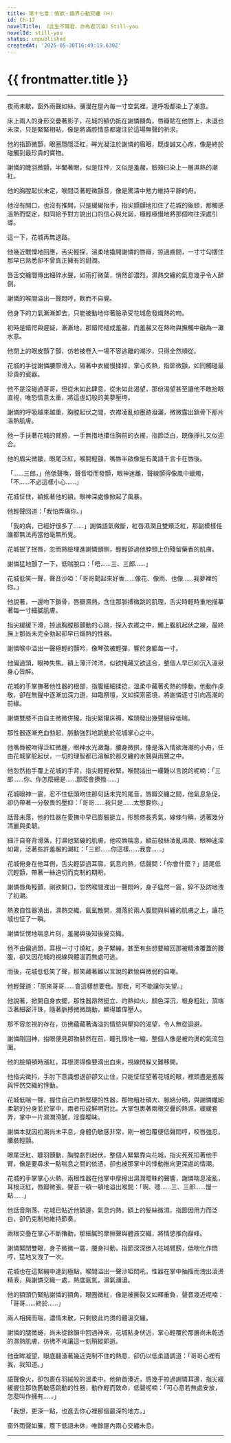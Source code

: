 ```yaml
---
title: 第十七章：情欲・臨界心動交纏（Ｈ）
id: Ch-17
novelTitle: 《此生不識君，亦為君沉淪》Still-you
novelId: still-you
status: unpublished
createdAt: '2025-05-30T16:49:19.630Z'
---
```


# {{ frontmatter.title }}

<script setup>
import { useData } from 'vitepress'
const { frontmatter } = useData()
// 如果需要 withBase，可以取消註解下一行
// import { withBase } from 'vitepress'
</script>

---

夜雨未歇，窗外雨聲如絲，瀰漫在屋內每一寸空氣裡，連呼吸都染上了潮意。

床上兩人的身形交疊著影子，花城的額仍抵在謝憐額角，唇瓣貼在他唇上，未退也未深，只是緊緊相貼，像是將滿腔情意都灌注於這場無聲的祈求。

他的指節微顫，眼圈隱隱泛紅，眸光凝注於謝憐的眉眼，既虔誠又心疼，像是終於碰觸到最珍貴的寶物。

謝憐的睫羽微顫，半闔著眼，似是怔忡，又似是羞赧，臉頰已染上一層濕熱的潮紅。

他的胸膛起伏未定，喉間泛著輕微顫音，像是驚濤中勉力維持平靜的舟。

他沒有開口，也沒有推開，只是緩緩抬手，指尖顫顫地扣住了花城的後頸，那觸感溫熱而堅定，如同給予對方說出口的信心與允諾，極輕極慢地將那個吻往深處引導。

這一下，花城再無退路。

他幾近戰慄地回應，舌尖輕探，溫柔地撬開謝憐的唇瓣，掠過齒間，一寸寸勾摟住那早已熟悉卻不曾真正擁有的甜潤。

唇舌交纏間傳出細碎水聲，如雨打微葉，悄然卻濃烈，濕熱交纏的氣息幾乎令人醉倒。

謝憐的喉間溢出一聲悶哼，軟而不自覺。

他身下的力氣漸漸卸去，只能被動地仰著臉承受花城愈發熾熱的吻。

初時是錯愕與遲疑，漸漸地，那錯愕褪成羞赧，而羞赧又在熱吻與撫觸中融為一灘水意。

他閉上的眼皮顫了顫，仿若被卷入一場不容逃離的潮汐，只得全然順從。

花城的手從謝憐腰際滑入，隔著中衣緩慢揉捏，掌心炙熱，指節微顫，如同觸碰最珍貴的瓷器。

他不是沒碰過哥哥，但從未如此肆意，從未如此渴望，那份渴望甚至讓他不敢抬眼直視，唯恐情意太重，將這虛幻般的美夢壓垮。

謝憐的呼吸越來越重，胸膛起伏之間，衣襟凌亂如墨跡潑灑，微微露出鎖骨下那片溫熱肌膚。

他一手扶著花城的臂膀，一手無措地攥住胸前的衣襬，指節泛白，既像掙扎又似迎合。

他的眉尖微皺，眼尾泛紅，喉間輕顫，嘴唇半啟像是有萬語千言卡在唇後。

「……三郎，」他低聲喚，聲音啞而發顫，眼神迷離，聲線顫得像風中蠟燭，「不……不必這樣小心……」

花城怔住，額抵著他的額，眼神深處像掀起了風暴。

他輕聲回道：「我怕弄痛你。」

「我的病，已經好很多了……」謝憐語氣微斷，紅唇濕潤且雙頰泛紅，那副模樣任誰都無法再當他毫無所覺。

花城抿了抿唇，忽而將臉埋進謝憐頸側，輕輕舔過他脖頸上仍殘留藥香的肌膚。

謝憐猛地顫了一下，低喘脫口：「唔……三、三郎……」

花城低笑一聲，聲音沙啞：「哥哥聞起來好香……像花、像雨、也像……我夢裡的你。」

他說著，一邊吻下鎖骨，唇瓣濕熱，含住那脈搏微跳的肌理，舌尖時輕時重地描摹著每一寸細膩肌膚。

指尖緩緩下滑，掠過胸膛那顫動的心跳，探入衣襬之中，觸上腹肌起伏之線，最終撫上那尚未完全勃起卻早已熾熱的性器。

謝憐喉中溢出一聲極輕的顫吟，像琴弦被輕彈，響於身軀每一寸。

他偏過頭，眼神失焦，額上薄汗涔涔，似欲掩藏又欲迎合，整個人早已如沉入溫泉身心皆醉。

花城的手掌撫著他性器的根部，指腹細細揉捻，溫柔中藏著炙熱的悸動。他動作虔敬，卻在無聲中逐漸加深力道，如臨祭壇，又如探索密境，將謝憐逐寸引向高潮的前緣。

謝憐雙膝不由自主微微併攏，指尖緊攥床褥，喉頭發出幾聲細碎低喘。

那性器逐漸充血勃起，脈動強烈地跳動於花城掌心之中。

他嘴唇被吻得泛紅微腫，眼神水光瀲灩，腰身微拱，像是落入情欲海潮的小舟，任由花城掌舵起伏，一切的理智都已溶解於那交纏的水聲與雨聲之中。

他忽然抬手覆上花城的手背，指尖輕輕收緊，喉間溢出一縷難以言說的呢喃：「三郎……你、你怎麼總是……那麼會撩撥……」

花城眼神一震，忍不住低頭吻住那句話未完的尾音，唇瓣交纏之間，他氣息急促，卻仍帶著一分敬畏的壓抑：「哥哥……我只是……太想要你。」

話音未落，他的性器在愛撫中早已膨脹挺立，形態修長秀氣，線條勻稱，透著幾分清麗與柔韌。

細汗自脊背滑落，打濕他緊繃的肌膚，他咬唇喘息，額前發絲凌亂濕潤、眼神迷濛如霧，泛著些許羞赧的潮紅：「三郎……你這樣……我會……」

花城俯身在他耳側，舌尖輕舔過耳廓，氣息灼熱，低聲問：「你會什麼？」語尾低沉輕顫，帶著一絲迫切而克制的期盼。

謝憐唇角輕顫，剛欲開口，忽然喉間洩出一聲悶吟，身子猛然一震，猝不及防地洩了初潮。

熱液自性器湧出，濕熱交織，氤氳散開，濺落於兩人腹間與糾纏的肌膚之上，讓花城也怔了一瞬。

謝憐怔愣地喘息片刻，羞赧與後知後覺交織。

他不由偏過頭，耳根一寸寸燒紅，身子緊繃，甚至有些想要縮回那被精液覆蓋的腰腹，卻又因花城的視線與體溫而無處可逃。

而後，花城低低笑了聲，那笑藏著難以言說的歡愉與微弱的自嘲。

他輕聲道：「原來哥哥……會這樣想要我。那我，可不能讓你失望。」

他說著，掀開自身衣擺，那性器昂然挺立、灼熱如火，顏色深沉，根身粗壯，頂端泛著細密汗珠，隨著脈搏微微跳動，顯得雄偉壓人。

那不容忽視的存在，彷彿蘊藏著滿溢的情慾與壓抑的渴望，令人無從迴避。

謝憐剛回神，抬眼便見那物赫然在前，瞳孔倏地一縮，整個人像是被灼燙的氣流包圍。

他的臉頰頓時漲紅，耳根燙得像要滴出血來，視線閃躲又難移開。

他指尖微抖，手肘下意識想退卻卻又止住，只能怔怔望著花城的眼，裡頭盡是羞赧與怦然交織的悸動。

花城低喘一聲，握住自己灼熱堅硬的性器，那物粗壯碩大、脈絡分明，與謝憐纖細柔韌的分身並於掌中，兩者形成鮮明對比。大掌包裹著兩根交疊的熱源，緩緩套弄，掌中一片濕潤滑膩，淫靡曖昧。

謝憐本就因初潮尚未平息，身體仍敏感非常，剛一被包覆便低聲悶哼，咬唇強忍，腰肢輕顫。

眼尾泛紅、睫羽顫動，胸膛劇烈起伏，整個人緊緊靠向花城，指尖死死扣著他手臂，像是要尋求一點喘息之間的依憑，卻也被那掌中的悸動推向更深處的情潮。

花城的手掌掌心火熱，兩根性器在他掌中摩擦出濕潤曖昧的聲響，謝憐喘息凌亂，耳根泛紅，唇瓣微張，聲音一頓一頓地溢出喉間：「啊、嗯……三、三郎……慢一點……」

他話音剛落，花城已貼近他額邊，氣息灼熱，額上的髮絲微濕，指節因用力而泛白，卻仍克制地維持節奏。

兩根交疊在掌心不斷擼動，那細膩的摩擦聲與體液交織，將情慾推向巔峰。

謝憐緊閉雙眼，身子微微一震，腰身抖動，指節深深嵌入花城臂膀，低喘化作悶哼，猛地又洩了一次。

花城也在這緊繃中達到極點，喉間溢出一聲沙啞悶吼，性器在掌中抽搐而洩出滾燙精液，與謝憐交織一處，熱度氤氳，濕氣瀰漫。

他的額頭仍緊貼謝憐的額角，眼圈微紅，像是被撕裂又如釋重負，聲音幾近呢喃：「哥哥……終於……」

兩人相擁而喘，濃情未散，只剩彼此灼燙的體溫交纏。

謝憐的腿微蜷，尚未從餘韻中回過神來，花城貼身伏近，掌心輕覆於那層尚未乾透的濕熱肌膚，彷彿不肯讓這一刻稍縱即逝。

他垂眸凝望，眼底翻湧著幾近克制不住的熱意，卻仍以低柔語調道：「哥哥心裡有我，我知道。」

語聲像火，卻包裹在羽絨般的溫柔中。他俯首湊近，唇幾乎掠過謝憐耳邊，指尖緩緩握住那依舊敏感跳動的性器，動作輕而致命，低聲呢喃：「可心意若無處安放，怎麼叫作擁有……」

「我想，更深一點，也進去你心裡那個最深的地方。」

窗外雨聲如簾，簷下低語未休，唯餘屋內兩心交纏未息。

---

